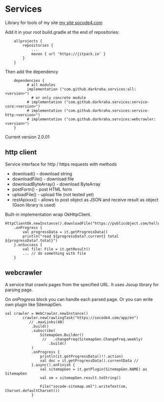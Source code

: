 # Services

Library for tools of my site [my site socode4.com](https://socode4.com)

Add it in your root build.gradle at the end of repositories:
```
	allprojects {
		repositories {
			...
			maven { url 'https://jitpack.io' }
		}
	}
```

Then add the dependency
```
	dependencies {
          # all modules
          implementation ("com.github.darkraha.services:all:<version>")
	        # or only concrete module
          # implementation ("com.github.darkraha.services:service-core:<version>")
          # implementation ("com.github.darkraha.services:service-http:<version>")
          # implementation ("com.github.darkraha.services:webcrawler:<version>")
	}
```
Current version 2.0.01

## http client
Service interface for http / https requests with methods
  * download() - download string
  * downloadFile() - download file
  * downloadByteArray() - download ByteArray
  * postForm() - post HTML form
  * uploadFile() - upload file (not tested yet)
  * restApixxx() - allows to post object as JSON and receive result as object (Gson library is used)

Built-in implementation wrap OkHttpClient.

```
HttpClientOk.newInstance().downloadFile("https://publicobject.com/helloworld.txt")
    .onProgress {
        val progressData = it.getProgressData()
        println("read ${progressData?.current} total ${progressData?.total}")
    }.onSuccess {
        val file: File = it.getResult()
        ... // do something with file
    }
```

## webcrawler
A service that crawls pages from the specified URL. It uses Jsoup library for parsing page.

On *onProgress* block you can handle each parsed page. Or you can write own plugin like SitemapGen.

```
val crawler = WebCrawler.newInstance()
        crawler.newCrawlingTask("https://socode4.com/app/en")
           // .maxLinks(40)
            .build()
            .subscribe(
                SitemapGen.Builder()
                 //   .changeFreq(SitemapGen.ChangeFreq.weekly)
                    .build()
            )
            .onProgress {
                println(it.getProgressData()!!.action)
                val doc = it.getProgressData().currentData // 
            }.async().onFinish {
                val sitemapGen = it.getPlugin(SitemapGen.NAME) as SitemapGen
                val sm = sitemapGen.result.toString()
                
                File("socode-sitemap.xml").writeText(sm, Charset.defaultCharset())
            }
```
